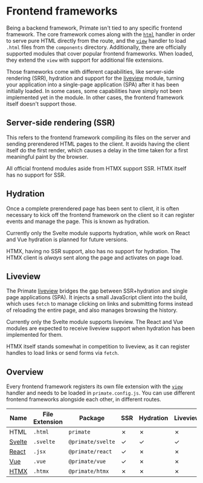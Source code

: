 # Frontend frameworks

Being a backend framework, Primate isn't tied to any specific frontend
framework. The core framework comes along with the [`html`][html] handler in
order to serve pure HTML directly from the route, and the [`view`][view]
handler to load `.html` files from the `components` directory. Additionally,
there are officially supported modules that cover popular frontend frameworks.
When loaded, they extend the `view` with support for additional file extensions.

Those frameworks come with different capabilities, like server-side rendering
(SRR), hydration and support for the [liveview](liveview) module, turning your 
application into a single-page application (SPA) after it has been initially
loaded. In some cases, some capabilities have simply not been implemented yet
in the module. In other cases, the frontend framework itself doesn't support
those.

## Server-side rendering (SSR)

This refers to the frontend framework compiling its files on the server and
sending prerendered HTML pages to the client. It avoids having the client
itself do the first render, which causes a delay in the time taken for a first
meaningful paint by the browser.

All official frontend modules aside from HTMX support SSR. HTMX itself has no
support for SSR.

## Hydration

Once a complete prerendered page has been sent to client, it is often necessary
to kick off the frontend framework on the client so it can register events and
manage the page. This is known as hydration.

Currently only the Svelte module supports hydration, while work on React and
Vue hydration is planned for future versions.

HTMX, having no SSR support, also has no support for hydration. The HTMX client
is *always* sent along the page and activates on page load.

## Liveview

The Primate [liveview](/modules/liveview) bridges the gap between SSR+hydration
and single page applications (SPA). It injects a small JavaScript client into 
the build, which uses `fetch` to manage clicking on links and submitting forms
instead of reloading the entire page, and also manages browsing the history.

Currently only the Svelte module supports liveview. The React and Vue modules
are expected to receive liveview support when hydration has been implemented
for them.

HTMX itself stands somewhat in competition to liveview, as it can register
handles to load links or send forms via `fetch`.

## Overview

Every frontend framework registers its own file extension with the
[`view`][view] handler and needs to be loaded in `primate.config.js`. You can
use different frontend frameworks alongside each other, in different routes.

| Name     | File Extension | Package           | SSR | Hydration | Liveview |
|----------|----------------|-------------------|-----|-----------|----------|
| HTML     | `.html`        | `primate`         | ✗   | ✗         | ✗        |
| [Svelte] | `.svelte`      | `@primate/svelte` | ✓   | ✓         | ✓        |
| [React]  | `.jsx`         | `@primate/react`  | ✓   | ✗         | ✗        |
| [Vue]    | `.vue`         | `@primate/vue`    | ✓   | ✗         | ✗        |
| [HTMX]   | `.htmx`        | `@primate/htmx`   | ✗   | ✗         | ✗        |

[html]: /guide/responses#html
[view]: /guide/responses#view
[Svelte]: /modules/svelte
[React]: /modules/react
[Vue]: /modules/vue
[HTMX]: /modules/htmx
